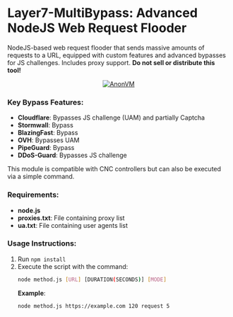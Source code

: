 # Layer7-MultiBypass: Advanced NodeJS Web Request Flooder

NodeJS-based web request flooder that sends massive amounts of requests to a URL, equipped with custom features and advanced bypasses for JS challenges. Includes proxy support. **Do not sell or distribute this tool!**

<p align="center">
  <a href="https://anonvm.wtf/">
    <img src="https://i.imgur.com/WIuFSG6.gif" alt="AnonVM">
  </a>
</p>

### Key Bypass Features:
- **Cloudflare**: Bypasses JS challenge (UAM) and partially Captcha
- **Stormwall**: Bypass
- **BlazingFast**: Bypass
- **OVH**: Bypasses UAM
- **PipeGuard**: Bypass
- **DDoS-Guard**: Bypasses JS challenge

This module is compatible with CNC controllers but can also be executed via a simple command.

### Requirements:
- **node.js**
- **proxies.txt**: File containing proxy list
- **ua.txt**: File containing user agents list

### Usage Instructions:
1. Run `npm install`
2. Execute the script with the command: 
   ```bash
   node method.js [URL] [DURATION(SECONDS)] [MODE]
   ```
   **Example**:
   ```bash
   node method.js https://example.com 120 request 5
   ```
